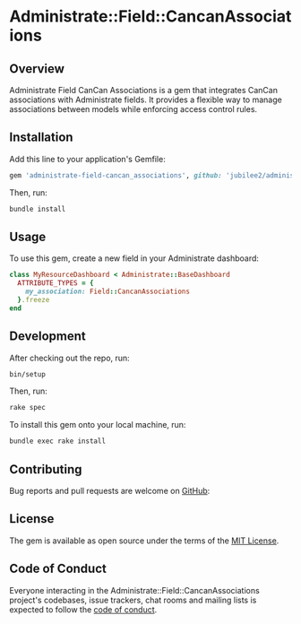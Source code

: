 # Administrate::Field::CancanAssociations

## Overview
Administrate Field CanCan Associations is a gem that integrates CanCan associations with Administrate fields. It provides a flexible way to manage associations between models while enforcing access control rules.

## Installation

Add this line to your application's Gemfile:
```Ruby
gem 'administrate-field-cancan_associations', github: 'jubilee2/administrate-field-cancan_associations', branch: 'main'
```
Then, run:
```Bash
bundle install
```

## Usage
To use this gem, create a new field in your Administrate dashboard:
```Ruby
class MyResourceDashboard < Administrate::BaseDashboard
  ATTRIBUTE_TYPES = {
    my_association: Field::CancanAssociations
  }.freeze
end
```

## Development

After checking out the repo, run:
```Bash
bin/setup
```
Then, run:
```Bash
rake spec
```
To install this gem onto your local machine, run:
```Bash
bundle exec rake install
```

## Contributing

Bug reports and pull requests are welcome on [GitHub](https://github.com/jubilee2/administrate-field-cancan_associations):

## License
The gem is available as open source under the terms of the [MIT License](https://opensource.org/licenses/MIT).

## Code of Conduct

Everyone interacting in the Administrate::Field::CancanAssociations project's codebases, issue trackers, chat rooms and mailing lists is expected to follow the [code of conduct](https://github.com/jubilee2/administrate-field-cancan_associations/blob/master/CODE_OF_CONDUCT.md).
